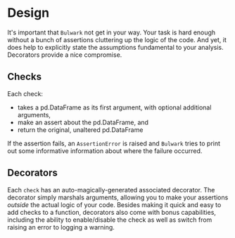 Design
======

It's important that `Bulwark` not get in your way. Your task is hard
enough without a bunch of assertions cluttering up the logic of the
code. And yet, it does help to explicitly state the assumptions
fundamental to your analysis. Decorators provide a nice compromise.

Checks
------

Each check:

-   takes a pd.DataFrame as its first argument, with optional additional
    arguments,
-   make an assert about the pd.DataFrame, and
-   return the original, unaltered pd.DataFrame

If the assertion fails, an `AssertionError` is raised and `Bulwark`
tries to print out some informative information about where the failure
occurred.

Decorators
----------

Each `check` has an auto-magically-generated associated decorator. The
decorator simply marshals arguments, allowing you to make your
assertions *outside* the actual logic of your code. Besides making it
quick and easy to add checks to a function, decorators also come with
bonus capabilities, including the ability to enable/disable the check as
well as switch from raising an error to logging a warning.
